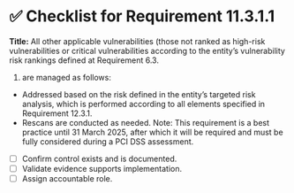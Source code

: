 # ✅ Checklist for Requirement 11.3.1.1

**Title:** All other applicable vulnerabilities (those not ranked as high-risk vulnerabilities or critical vulnerabilities according to the entity’s vulnerability risk rankings defined at Requirement 6.3.
1) are managed as follows:
- Addressed based on the risk defined in the entity’s targeted risk analysis, which is performed according to all elements specified in Requirement 12.3.1. 
- Rescans are conducted as needed. Note: This requirement is a best practice until 31 March 2025, after which it will be required and must be fully considered during a PCI DSS assessment.

- [ ] Confirm control exists and is documented.
- [ ] Validate evidence supports implementation.
- [ ] Assign accountable role.
